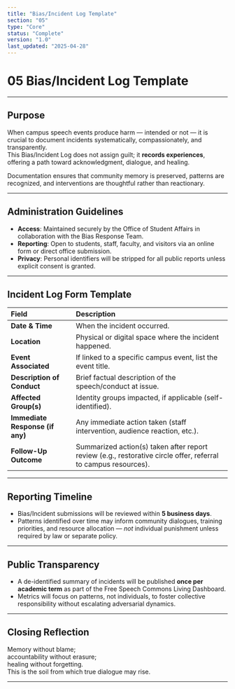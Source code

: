 ```yaml
---
title: "Bias/Incident Log Template"
section: "05"
type: "Core"
status: "Complete"
version: "1.0"
last_updated: "2025-04-28"
---
```


# 05 Bias/Incident Log Template

---

## Purpose

When campus speech events produce harm — intended or not — it is crucial to document incidents systematically, compassionately, and transparently.  
This Bias/Incident Log does not assign guilt; it **records experiences**, offering a path toward acknowledgment, dialogue, and healing.

Documentation ensures that community memory is preserved, patterns are recognized, and interventions are thoughtful rather than reactionary.

---

## Administration Guidelines

- **Access**: Maintained securely by the Office of Student Affairs in collaboration with the Bias Response Team.
- **Reporting**: Open to students, staff, faculty, and visitors via an online form or direct office submission.
- **Privacy**: Personal identifiers will be stripped for all public reports unless explicit consent is granted.

---

## Incident Log Form Template

| Field | Description |
|:------|:------------|
| **Date & Time** | When the incident occurred. |
| **Location** | Physical or digital space where the incident happened. |
| **Event Associated** | If linked to a specific campus event, list the event title. |
| **Description of Conduct** | Brief factual description of the speech/conduct at issue. |
| **Affected Group(s)** | Identity groups impacted, if applicable (self-identified). |
| **Immediate Response (if any)** | Any immediate action taken (staff intervention, audience reaction, etc.). |
| **Follow-Up Outcome** | Summarized action(s) taken after report review (e.g., restorative circle offer, referral to campus resources). |

---

## Reporting Timeline

- Bias/Incident submissions will be reviewed within **5 business days**.
- Patterns identified over time may inform community dialogues, training priorities, and resource allocation — *not* individual punishment unless required by law or separate policy.

---

## Public Transparency

- A de-identified summary of incidents will be published **once per academic term** as part of the Free Speech Commons Living Dashboard.
- Metrics will focus on patterns, not individuals, to foster collective responsibility without escalating adversarial dynamics.

---

## Closing Reflection

Memory without blame;  
accountability without erasure;  
healing without forgetting.  
This is the soil from which true dialogue may rise.

---

